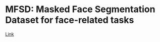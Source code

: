 # MFSD: Masked Face Segmentation Dataset for face-related tasks
[Link](https://drive.google.com/file/d/1KycQj4dik91RuBGvbhDJou7YDQEKAH2Z/view)
